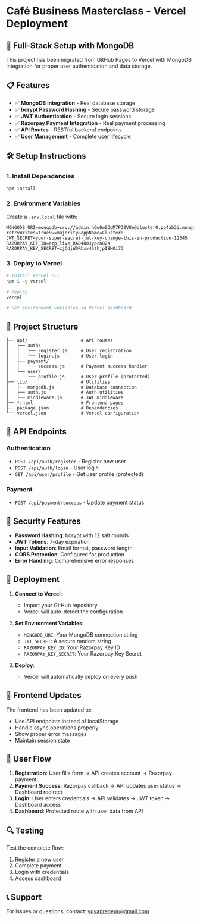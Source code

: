 # Café Business Masterclass - Vercel Deployment

## 🚀 Full-Stack Setup with MongoDB

This project has been migrated from GitHub Pages to Vercel with MongoDB integration for proper user authentication and data storage.

## 📋 Features

- ✅ **MongoDB Integration** - Real database storage
- ✅ **bcrypt Password Hashing** - Secure password storage
- ✅ **JWT Authentication** - Secure login sessions
- ✅ **Razorpay Payment Integration** - Real payment processing
- ✅ **API Routes** - RESTful backend endpoints
- ✅ **User Management** - Complete user lifecycle

## 🛠️ Setup Instructions

### 1. Install Dependencies
```bash
npm install
```

### 2. Environment Variables
Create a `.env.local` file with:
```
MONGODB_URI=mongodb+srv://admin:hGw0wSOgM7PJ8VUe@cluster0.pp4ab3i.mongodb.net/?retryWrites=true&w=majority&appName=Cluster0
JWT_SECRET=your-super-secret-jwt-key-change-this-in-production-12345
RAZORPAY_KEY_ID=rzp_live_RAD4Q0Jypcn82a
RAZORPAY_KEY_SECRET=zjOdjWDRhxv45thjpI8H0i73
```

### 3. Deploy to Vercel
```bash
# Install Vercel CLI
npm i -g vercel

# Deploy
vercel

# Set environment variables in Vercel dashboard
```

## 📁 Project Structure

```
├── api/                    # API routes
│   ├── auth/
│   │   ├── register.js     # User registration
│   │   └── login.js        # User login
│   ├── payment/
│   │   └── success.js      # Payment success handler
│   └── user/
│       └── profile.js      # User profile (protected)
├── lib/                    # Utilities
│   ├── mongodb.js          # Database connection
│   ├── auth.js             # Auth utilities
│   └── middleware.js       # JWT middleware
├── *.html                  # Frontend pages
├── package.json            # Dependencies
└── vercel.json             # Vercel configuration
```

## 🔧 API Endpoints

### Authentication
- `POST /api/auth/register` - Register new user
- `POST /api/auth/login` - User login
- `GET /api/user/profile` - Get user profile (protected)

### Payment
- `POST /api/payment/success` - Update payment status

## 🔐 Security Features

- **Password Hashing**: bcrypt with 12 salt rounds
- **JWT Tokens**: 7-day expiration
- **Input Validation**: Email format, password length
- **CORS Protection**: Configured for production
- **Error Handling**: Comprehensive error responses

## 🚀 Deployment

1. **Connect to Vercel**:
   - Import your GitHub repository
   - Vercel will auto-detect the configuration

2. **Set Environment Variables**:
   - `MONGODB_URI`: Your MongoDB connection string
   - `JWT_SECRET`: A secure random string
   - `RAZORPAY_KEY_ID`: Your Razorpay Key ID
   - `RAZORPAY_KEY_SECRET`: Your Razorpay Key Secret

3. **Deploy**:
   - Vercel will automatically deploy on every push

## 📱 Frontend Updates

The frontend has been updated to:
- Use API endpoints instead of localStorage
- Handle async operations properly
- Show proper error messages
- Maintain session state

## 🎯 User Flow

1. **Registration**: User fills form → API creates account → Razorpay payment
2. **Payment Success**: Razorpay callback → API updates user status → Dashboard redirect
3. **Login**: User enters credentials → API validates → JWT token → Dashboard access
4. **Dashboard**: Protected route with user data from API

## 🔍 Testing

Test the complete flow:
1. Register a new user
2. Complete payment
3. Login with credentials
4. Access dashboard

## 📞 Support

For issues or questions, contact: yuvapreneur@gmail.com
